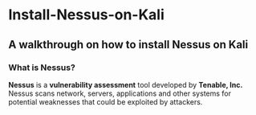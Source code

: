 # Install-Nessus-on-Kali

<h2>A walkthrough on how to install Nessus on Kali</h2>

<h3>What is Nessus?</h3>

<b>Nessus</b> is a <b>vulnerability assessment</b> tool developed by <b>Tenable, Inc.</b>
Nessus scans network, servers, applications and other systems for potential weaknesses that could be exploited by attackers.
